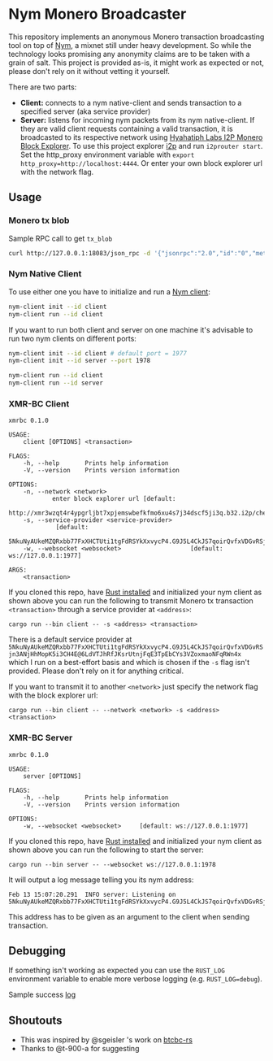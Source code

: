 # Nym Monero Broadcaster
This repository implements an anonymous Monero transaction broadcasting tool on top of
[Nym](https://github.com/nymtech/nym), a mixnet still under heavy development. So while the technology looks promising
any anonymity claims are to be taken with a grain of salt. This project is provided as-is, it might work as expected or
not, please don't rely on it without vetting it yourself. 

There are two parts:
* **Client:** connects to a nym native-client and sends transaction to a specified server (aka service provider)
* **Server:** listens for incoming nym packets from its nym native-client. If they are valid client requests containing a valid transaction, 
it is broadcasted to its respective network using [Hyahatiph Labs I2P Monero Block Explorer](http://http://xmr3wzqt4r4ypgrljbt7xpjemswbefkfmo6xu4s7j34dscf5ji3q.b32.i2p/). To use this project explorer [i2p](https://geti2p.net/en/download) and run `i2prouter start`. Set the http_proxy environment variable with `export http_proxy=http://localhost:4444`. Or enter your own block explorer url with the network flag.

## Usage
### Monero tx blob
Sample RPC call to get `tx_blob`

```bash
curl http://127.0.0.1:18083/json_rpc -d '{"jsonrpc":"2.0","id":"0","method":"transfer","params":{"destinations":[{"amount":1000000000,"address":"4abc..."}],"account_index":0,"subaddr_indices":[0],"priority":3,"ring_size":11, "do_not_relay": true, "get_tx_hex": true}}' -H 'Content-Type: application/json'
```

### Nym Native Client
To use either one you have to initialize and run a [Nym client](https://nymtech.net/docs/build-peapps/native-client/):

```bash
nym-client init --id client
nym-client run --id client
```

If you want to run both client and server on one machine it's advisable to run two nym clients on different ports:

```bash
nym-client init --id client # default port = 1977
nym-client init --id server --port 1978

nym-client run --id client
nym-client run --id server
``` 

### XMR-BC Client
```
xmrbc 0.1.0

USAGE:
    client [OPTIONS] <transaction>

FLAGS:
    -h, --help       Prints help information
    -V, --version    Prints version information

OPTIONS:
    -n, --network <network>
            enter block explorer url [default:
            http://xmr3wzqt4r4ypgrljbt7xpjemswbefkfmo6xu4s7j34dscf5ji3q.b32.i2p/checkandpush]
    -s, --service-provider <service-provider>
             [default:
            5NkuNyAUkeMZQRxbb77FxXHCTUti1tgFdRSYkXxvycP4.G9J5L4CkJS7qoirQvfxVDGvRSjn3ANjHhMopK5i3CH4E@6LdVTJhRfJKsrUtnjFqE3TpEbCYs3VZoxmaoNFqRWn4x]
    -w, --websocket <websocket>                   [default: ws://127.0.0.1:1977]

ARGS:
    <transaction>   
```

If you cloned this repo, have [Rust installed](https://rustup.rs/) and initialized your nym client as shown above you
can run the following to transmit Monero tx transaction `<transaction>` through a service provider at `<address>`:

```
cargo run --bin client -- -s <address> <transaction>
```

There is a default service provider at `5NkuNyAUkeMZQRxbb77FxXHCTUti1tgFdRSYkXxvycP4.G9J5L4CkJS7qoirQvfxVDGvRSjn3ANjHhMopK5i3CH4E@6LdVTJhRfJKsrUtnjFqE3TpEbCYs3VZoxmaoNFqRWn4x
`
which I run on a best-effort basis and which is chosen if the `-s` flag isn't provided. Please don't rely on it for anything critical.

If you want to transmit it to another `<network>` just specify the network
flag with the block explorer url:

```
cargo run --bin client -- --network <network> -s <address> <transaction>
```

### XMR-BC Server
```
xmrbc 0.1.0

USAGE:
    server [OPTIONS]

FLAGS:
    -h, --help       Prints help information
    -V, --version    Prints version information

OPTIONS:
    -w, --websocket <websocket>     [default: ws://127.0.0.1:1977]
```

If you cloned this repo, have [Rust installed](https://rustup.rs/) and initialized your nym client as shown above you
can run the following to start the server:

```
cargo run --bin server -- --websocket ws://127.0.0.1:1978
```

It will output a log message telling you its nym address:

```
Feb 13 15:07:20.291  INFO server: Listening on 5NkuNyAUkeMZQRxbb77FxXHCTUti1tgFdRSYkXxvycP4.G9J5L4CkJS7qoirQvfxVDGvRSjn3ANjHhMopK5i3CH4E@6LdVTJhRfJKsrUtnjFqE3TpEbCYs3VZoxmaoNFqRWn4x
```

This address has to be given as an argument to the client when sending transaction.

## Debugging
If something isn't working as expected you can use the `RUST_LOG` environment variable to enable more verbose logging
(e.g. `RUST_LOG=debug`).

Sample success [log](./success-log.md)

## Shoutouts
* This was inspired by @sgeisler 's work on [btcbc-rs](https://github.com/sgeisler/btcbc-rs)
* Thanks to @t-900-a for suggesting

